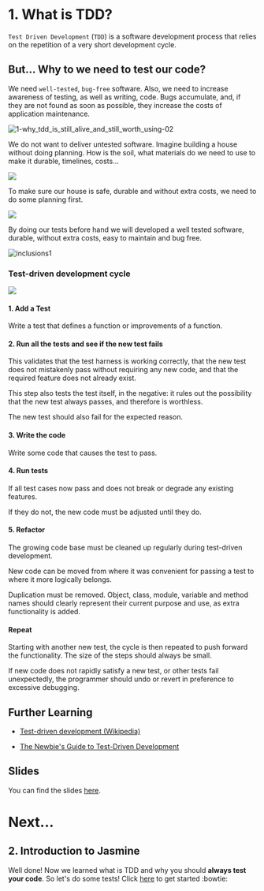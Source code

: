 # 1. What is TDD?

`Test Driven Development` (`TDD`) is a software development process that relies on the repetition of a very short development cycle.

## But... Why to we need to test our code?

We need `well-tested`, `bug-free` software. Also, we need to increase awareness of testing, as well as writing, code. Bugs accumulate, and, if they are not found as soon as possible, they increase the costs of application maintenance.

![1-why_tdd_is_still_alive_and_still_worth_using-02](https://cloud.githubusercontent.com/assets/2573931/16176908/744afa0a-3614-11e6-92a5-8db6d99034fc.png)

We do not want to deliver untested software.
Imagine building a house without doing planning. How is the soil, what materials do we need to use to make it durable, timelines, costs...

![](https://i.ytimg.com/vi/PV81o99Nco4/hqdefault.jpg)

To make sure our house is safe, durable and without extra costs, we need to do some planning first.

![](http://cdn.pixtea.com/big/www.oldblueprints.com/uploads/4/3/9/5/43955967/s244404381874623202_p88_i1_w1024.jpeg)

By doing our tests before hand we will developed a well tested software, durable, without extra costs, easy to maintain and bug free.

![inclusions1](https://cloud.githubusercontent.com/assets/2573931/16176958/5ecf6cb8-3616-11e6-909b-b09022a19783.jpg)


### Test-driven development cycle
![](https://upload.wikimedia.org/wikipedia/commons/0/0b/TDD_Global_Lifecycle.png)

#### 1. Add a Test
Write a test that defines a function or improvements of a function.

#### 2. Run all the tests and see if the new test fails
This validates that the test harness is working correctly, that the new test does not mistakenly pass without requiring any new code, and that the required feature does not already exist.

This step also tests the test itself, in the negative: it rules out the possibility that the new test always passes, and therefore is worthless.

The new test should also fail for the expected reason.

#### 3. Write the code
Write some code that causes the test to pass.

#### 4. Run tests
If all test cases now pass and does not break or degrade any existing features.

If they do not, the new code must be adjusted until they do.

#### 5. Refactor
The growing code base must be cleaned up regularly during test-driven development.

New code can be moved from where it was convenient for passing a test to where it more logically belongs.

Duplication must be removed. Object, class, module, variable and method names should clearly represent their current purpose and use, as extra functionality is added.

#### Repeat
Starting with another new test, the cycle is then repeated to push forward the functionality. The size of the steps should always be small.

If new code does not rapidly satisfy a new test, or other tests fail unexpectedly, the programmer should undo or revert in preference to excessive debugging.

## Further Learning
+ [Test-driven development (Wikipedia)](https://en.wikipedia.org/wiki/Test-driven_development)

+ [The Newbie's Guide to Test-Driven Development](http://code.tutsplus.com/tutorials/the-newbies-guide-to-test-driven-development--net-13835)


## Slides
You can find the slides [here]().

# Next...
## 2. Introduction to Jasmine
Well done! Now we learned what is TDD and why you should **always test your code**. So let's do some tests! Click [here](https://github.com/MyPitit/TDD/tree/master/Jasmine) to get started :bowtie:
